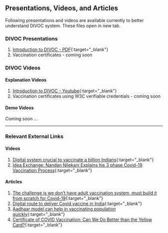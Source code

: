 ## Presentations, Videos, and Articles

Following presentations and videos are available currently to better understand DIVOC system. These files open in new tab.

### DIVOC Presentations

1. [Introduction to DIVOC - PDF](https://drive.google.com/file/d/1kBl-WCUX75qabvGrPSXWubU4p5o-38cV/view){:target="_blank"}
2. Vaccination certificates - coming soon

### DIVOC Videos

#### Explanation Videos

1. [Introduction to DIVOC - Youtube](https://youtu.be/vl_EP9fpzh0){:target="_blank"}
2. Vaccination certificates using W3C verifiable credentials - coming soon

#### Demo Videos

Coming soon ...

***

### Relevant External Links

#### Videos

1. [Digital system crucial to vaccinate a billion Indians](https://www.youtube.com/watch?v=vJRgkhsVvmA){:target="_blank"}
2. [Idea Exchange: Nandan Nilekani Explains his 3 phase Covid-19 Vaccination Process](https://www.youtube.com/watch?v=J86YuKJyaEU){:target="_blank"}

#### Articles

1. [The challenge is we don’t have adult vaccination system, must build it from scratch for Covid-19](https://indianexpress.com/article/india/nandan-nilekani-coronavirus-vaccine-tracker-health-sector-economy-6779867/){:target="_blank"}
2. [Digital route to deliver Covid vaccine in India](https://economictimes.indiatimes.com/markets/expert-view/nandan-nilekani-on-digital-route-to-deliver-covid-vaccine-in-india/articleshow/79208481.cms?from=mdr){:target="_blank"}
3. [Aadhaar model can help in vaccinating population quickly](https://government.economictimes.indiatimes.com/news/digital-india/aadhaar-model-can-help-in-vaccinating-population-quickly-infosys-chairman-nandan-nilekani/77757327){:target="_blank"}
4. [Certificate of COVID Vaccination: Can We Do Better than the Yellow Card?](https://www.cgdev.org/blog/certificate-covid-vaccination-can-we-do-better-yellow-card){:target="_blank"}
